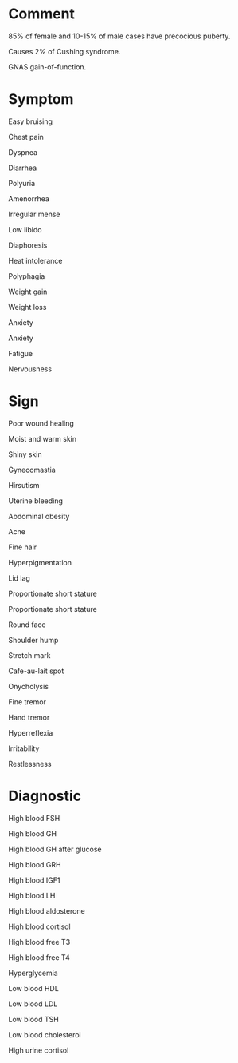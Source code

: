 # Comment

85% of female and 10-15% of male cases have precocious puberty.

Causes 2% of Cushing syndrome.

GNAS gain-of-function.

# Symptom

Easy bruising

Chest pain

Dyspnea

Diarrhea

Polyuria

Amenorrhea

Irregular mense

Low libido

Diaphoresis

Heat intolerance

Polyphagia

Weight gain

Weight loss

Anxiety

Anxiety

Fatigue

Nervousness

# Sign

Poor wound healing

Moist and warm skin

Shiny skin

Gynecomastia

Hirsutism

Uterine bleeding

Abdominal obesity

Acne

Fine hair

Hyperpigmentation

Lid lag

Proportionate short stature

Proportionate short stature

Round face

Shoulder hump

Stretch mark

Cafe-au-lait spot

Onycholysis

Fine tremor

Hand tremor

Hyperreflexia

Irritability

Restlessness

# Diagnostic

High blood FSH

High blood GH

High blood GH after glucose

High blood GRH

High blood IGF1

High blood LH

High blood aldosterone

High blood cortisol

High blood free T3

High blood free T4

Hyperglycemia

Low blood HDL

Low blood LDL

Low blood TSH

Low blood cholesterol

High urine cortisol
